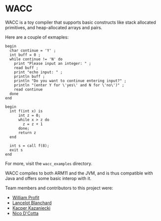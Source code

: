 # WACC

WACC is a toy compiler that supports basic constructs like stack allocated primitives, and heap-allocated arrays and pairs.

Here are a couple of exmaples:
```
begin
  char continue = 'Y' ;
  int buff = 0 ;
  while continue != 'N' do
    print "Please input an integer: " ;
    read buff ;
    print "echo input: " ;
    println buff ;
    println "Do you want to continue entering input?" ; 
    println "(enter Y for \'yes\' and N for \'no\')" ;
    read continue
  done
end
```
```
begin
  int f(int x) is
      int z = 0;
      while x > z do
        z = z + 1
      done;
      return z
  end

  int s = call f(8);
  exit s
end
```
For more, visit the `wacc_examples` directory.

WACC compiles to both ARM11 and the JVM, and is thus compatible with Java and offers some basic interop with it.

Team members and contributors to this project were:
- [William Profit](https://github.com/williamprofit)
- [Lancelot Blanchard](https://www.linkedin.com/in/lancelotblanchard)
- [Kacper Kazaniecki](https://www.linkedin.com/in/kacperkazaniecki)
- [Nico D'Cotta](https://www.linkedin.com/in/ndcotta)
